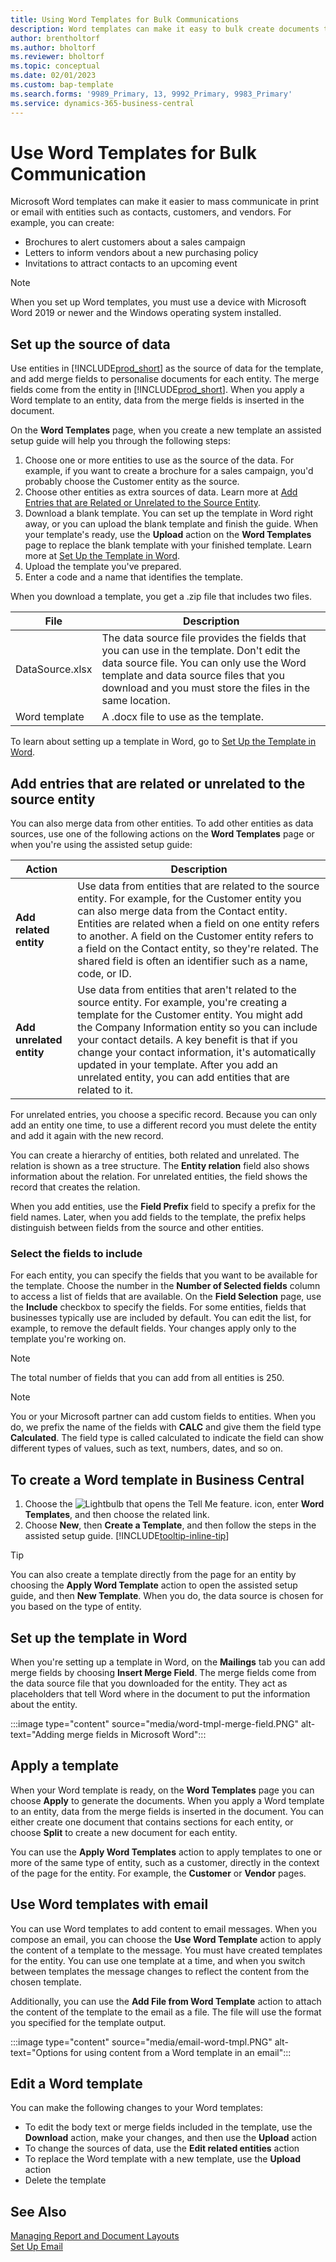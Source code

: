```yaml
---
title: Using Word Templates for Bulk Communications
description: Word templates can make it easy to bulk create documents that are personalised for specific entities.
author: brentholtorf
ms.author: bholtorf
ms.reviewer: bholtorf
ms.topic: conceptual
ms.date: 02/01/2023
ms.custom: bap-template
ms.search.forms: '9989_Primary, 13, 9992_Primary, 9983_Primary'
ms.service: dynamics-365-business-central
---
```


# Use Word Templates for Bulk Communication

Microsoft Word templates can make it easier to mass communicate in print or email with entities such as contacts, customers, and vendors. For example, you can create:

* Brochures to alert customers about a sales campaign
* Letters to inform vendors about a new purchasing policy
* Invitations to attract contacts to an upcoming event

> [!NOTE]
> When you set up Word templates, you must use a device with Microsoft Word 2019 or newer and the Windows operating system installed.

## Set up the source of data

Use entities in [!INCLUDE[prod_short](includes/prod_short.md)] as the source of data for the template, and add merge fields to personalise documents for each entity. The merge fields come from the entity in [!INCLUDE[prod_short](includes/prod_short.md)]. When you apply a Word template to an entity, data from the merge fields is inserted in the document.

On the **Word Templates** page, when you create a new template an assisted setup guide will help you through the following steps:

1. Choose one or more entities to use as the source of the data. For example, if you want to create a brochure for a sales campaign, you'd probably choose the Customer entity as the source.
2. Choose other entities as extra sources of data. Learn more at [Add Entries that are Related or Unrelated to the Source Entity](#add-entries-that-are-related-or-unrelated-to-the-source-entity).
3. Download a blank template. You can set up the template in Word right away, or you can upload the blank template and finish the guide. When your template's ready, use the **Upload** action on the **Word Templates** page to replace the blank template with your finished template. Learn more at [Set Up the Template in Word](#set-up-the-template-in-word).
4. Upload the template you've prepared.
5. Enter a code and a name that identifies the template.

When you download a template, you get a .zip file that includes two files.

|File  |Description  |
|---------|---------|
|DataSource.xlsx     | The data source file provides the fields that you can use in the template. Don't edit the data source file. You can only use the Word template and data source files that you download and you must store the files in the same location.     |
|Word template     | A .docx file to use as the template.        |

To learn about setting up a template in Word, go to [Set Up the Template in Word](#set-up-the-template-in-word).

## Add entries that are related or unrelated to the source entity

You can also merge data from other entities. To add other entities as data sources, use one of the following actions on the **Word Templates** page or when you're using the assisted setup guide:

|Action  |Description  |
|---------|---------|
|**Add related entity**  | Use data from entities that are related to the source entity. For example, for the Customer entity you can also merge data from the Contact entity. Entities are related when a field on one entity refers to another. A field on the Customer entity refers to a field on the Contact entity, so they're related. The shared field is often an identifier such as a name, code, or ID.        |
|**Add unrelated entity**| Use data from entities that aren't related to the source entity. For example, you're creating a template for the Customer entity. You might add the Company Information entity so you can include your contact details. A key benefit is that if you change your contact information, it's automatically updated in your template. After you add an unrelated entity, you can add entities that are related to it.         |

For unrelated entries, you choose a specific record. Because you can only add an entity one time, to use a different record you must delete the entity and add it again with the new record.

You can create a hierarchy of entities, both related and unrelated. The relation is shown as a tree structure. The **Entity relation** field also shows information about the relation. For unrelated entities, the field shows the record that creates the relation.

When you add entities, use the **Field Prefix** field to specify a prefix for the field names. Later, when you add fields to the template, the prefix helps distinguish between fields from the source and other entities.

### Select the fields to include

For each entity, you can specify the fields that you want to be available for the template. Choose the number in the **Number of Selected fields** column to access a list of fields that are available. On the **Field Selection** page, use the **Include** checkbox to specify the fields. For some entities, fields that businesses typically use are included by default. You can edit the list, for example, to remove the default fields. Your changes apply only to the template you're working on.

> [!NOTE]
> The total number of fields that you can add from all entities is 250.

> [!NOTE]
> You or your Microsoft partner can add custom fields to entities. When you do, we prefix the name of the fields with **CALC** and give them the field type **Calculated**. The field type is called calculated to indicate the field can show different types of values, such as text, numbers, dates, and so on.

## To create a Word template in Business Central

1. Choose the ![Lightbulb that opens the Tell Me feature.](media/ui-search/search_small.png "Tell me what you want to do") icon, enter **Word Templates**, and then choose the related link.
2. Choose **New**, then **Create a Template**, and then follow the steps in the assisted setup guide. [!INCLUDE[tooltip-inline-tip](includes/tooltip-inline-tip_md.md)]

> [!TIP]
> You can also create a template directly from the page for an entity by choosing the **Apply Word Template** action to open the assisted setup guide, and then **New Template**. When you do, the data source is chosen for you based on the type of entity.

## Set up the template in Word

When you're setting up a template in Word, on the **Mailings** tab you can add merge fields by choosing **Insert Merge Field**. The merge fields come from the data source file that you downloaded for the entity. They act as placeholders that tell Word where in the document to put the information about the entity.

:::image type="content" source="media/word-tmpl-merge-field.PNG" alt-text="Adding merge fields in Microsoft Word":::

## Apply a template

When your Word template is ready, on the **Word Templates** page you can choose **Apply** to generate the documents. When you apply a Word template to an entity, data from the merge fields is inserted in the document. You can either create one document that contains sections for each entity, or choose **Split** to create a new document for each entity.

You can use the **Apply Word Templates** action to apply templates to one or more of the same type of entity, such as a customer, directly in the context of the page for the entity. For example, the **Customer** or **Vendor** pages.

## Use Word templates with email

You can use Word templates to add content to email messages. When you compose an email, you can choose the **Use Word Template** action to apply the content of a template to the message. You must have created templates for the entity. You can use one template at a time, and when you switch between templates the message changes to reflect the content from the chosen template.

Additionally, you can use the **Add File from Word Template** action to attach the content of the template to the email as a file. The file will use the format you specified for the template output.

:::image type="content" source="media/email-word-tmpl.PNG" alt-text="Options for using content from a Word template in an email":::

## Edit a Word template

You can make the following changes to your Word templates:

* To edit the body text or merge fields included in the template, use the **Download** action, make your changes, and then use the **Upload** action
* To change the sources of data, use the **Edit related entities** action
* To replace the Word template with a new template, use the **Upload** action
* Delete the template

## See Also

[Managing Report and Document Layouts](ui-manage-report-layouts.md)  
[Set Up Email](admin-how-setup-email.md)  
